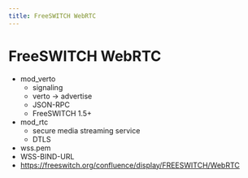 ```yaml
---
title: FreeSWITCH WebRTC
---
```


# FreeSWITCH WebRTC

- mod_verto
  - signaling
  - verto -> advertise
  -  JSON-RPC
  - FreeSWITCH 1.5+
- mod_rtc
  - secure media streaming service
  - DTLS
- wss.pem
- WSS-BIND-URL
- https://freeswitch.org/confluence/display/FREESWITCH/WebRTC
